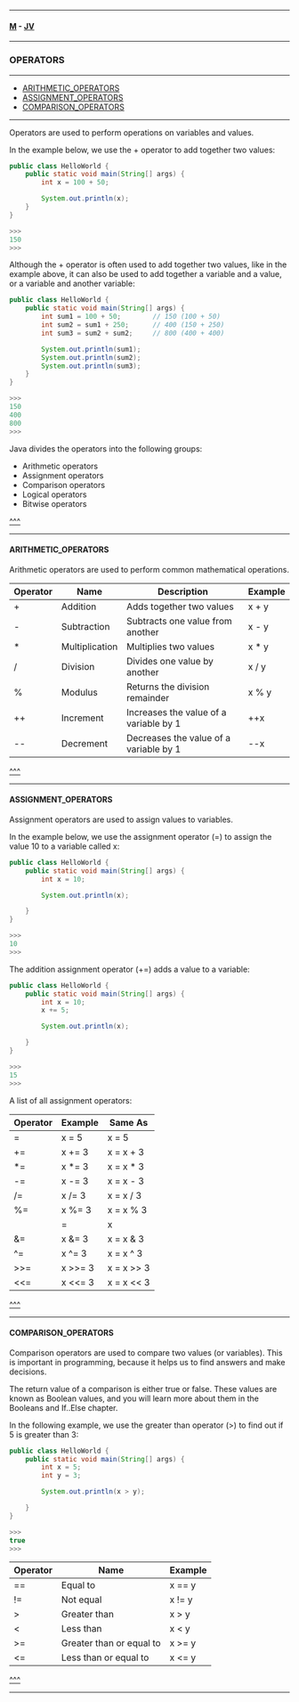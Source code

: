 
---

#### [M](https://github.com/ttltrk/TTT/blob/master/menu.md) - [JV](https://github.com/ttltrk/TTT/tree/master/JV/JV.md)

---

### OPERATORS

---

* [ARITHMETIC_OPERATORS](#ARITHMETIC_OPERATORS)
* [ASSIGNMENT_OPERATORS](#ASSIGNMENT_OPERATORS)
* [COMPARISON_OPERATORS](#COMPARISON_OPERATORS)

---

Operators are used to perform operations on variables and values.

In the example below, we use the + operator to add together two values:

```java
public class HelloWorld {
    public static void main(String[] args) {
        int x = 100 + 50;

        System.out.println(x);
    }
}

>>>
150
>>>
```

Although the + operator is often used to add together two values, like in the example above, it can also be used to add together a variable and a value, or a variable and another variable:

```java
public class HelloWorld {
    public static void main(String[] args) {
        int sum1 = 100 + 50;        // 150 (100 + 50)
        int sum2 = sum1 + 250;      // 400 (150 + 250)
        int sum3 = sum2 + sum2;     // 800 (400 + 400)

        System.out.println(sum1);
        System.out.println(sum2);
        System.out.println(sum3);
    }
}

>>>
150
400
800
>>>
```

Java divides the operators into the following groups:

- Arithmetic operators
- Assignment operators
- Comparison operators
- Logical operators
- Bitwise operators

[^^^](#OPERATORS)

---

#### ARITHMETIC_OPERATORS

Arithmetic operators are used to perform common mathematical operations.

| Operator |	Name |	Description |	Example |
| --------- | ---- | ------------ | -------- |
| +	        | Addition |	Adds together two values |	x + y |
| -	| Subtraction	| Subtracts one value from another |	x - y |
| *	| Multiplication |	Multiplies two values	| x * y	|
| /	| Division	| Divides one value by another	| x / y	|
| %	| Modulus	| Returns the division remainder	| x % y	|
| ++ |	Increment |	Increases the value of a variable by 1	| ++x	|
| -- |	Decrement	| Decreases the value of a variable by 1	| --x |

[^^^](#OPERATORS)

---

#### ASSIGNMENT_OPERATORS

Assignment operators are used to assign values to variables.

In the example below, we use the assignment operator (=) to assign the value 10 to a variable called x:

```java
public class HelloWorld {
    public static void main(String[] args) {
        int x = 10;

        System.out.println(x);

    }
}

>>>
10
>>>
```

The addition assignment operator (+=) adds a value to a variable:

```java
public class HelloWorld {
    public static void main(String[] args) {
        int x = 10;
        x += 5;

        System.out.println(x);

    }
}

>>>
15
>>>
```

A list of all assignment operators:

| Operator	| Example	| Same As	|
| --------- | ------- | ------- |
| =	| x = 5	| x = 5 | 	
| +=	| x += 3	| x = x + 3 |
| *=	| x *= 3	| x = x * 3 |
| -=	| x -= 3	| x = x - 3 |
| /=	| x /= 3	| x = x / 3 |
| %=	| x %= 3	| x = x % 3 |
| |=	| x |= 3	| x = x | 3 |
| &=	| x &= 3	| x = x & 3 |
| ^=	| x ^= 3	| x = x ^ 3 |
| >>=	| x >>= 3	| x = x >> 3 |
| <<=	| x <<= 3	| x = x << 3 |

[^^^](#OPERATORS)

---

#### COMPARISON_OPERATORS

Comparison operators are used to compare two values (or variables). This is important in programming, because it helps us to find answers and make decisions.

The return value of a comparison is either true or false. These values are known as Boolean values, and you will learn more about them in the Booleans and If..Else chapter.

In the following example, we use the greater than operator (>) to find out if 5 is greater than 3:

```java
public class HelloWorld {
    public static void main(String[] args) {
        int x = 5;
        int y = 3;

        System.out.println(x > y);

    }
}

>>>
true
>>>
```

| Operator |	Name |	Example |
| -------- | ----- | -------- |
| ==	| Equal to	| x == y	|
| !=	| Not equal	| x != y |
| >	  | Greater than	| x > y 	
| <	  | Less than	| x < y	|
| >=	| Greater than or equal to	| x >= y | 	
| <=	| Less than or equal to	| x <= y |

[^^^](#OPERATORS)

---
